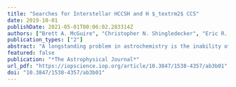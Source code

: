 ```yaml
---
title: "Searches for Interstellar HCCSH and H $_textrm2$ CCS"
date: 2019-10-01
publishDate: 2021-05-01T00:06:02.283314Z
authors: ["Brett A. McGuire", "Christopher N. Shingledecker", "Eric R. Willis", "Kin Long Kelvin Lee", "Marie-Aline Martin-Drumel", "Geoffrey A. Blake", "Crystal L. Brogan", "Andrew M. Burkhardt", "Paola Caselli", "Ko-Ju Chuang", "Samer El-Abd", "Todd R. Hunter", "Sergio Ioppolo", "Harold Linnartz", "Anthony J. Remijan", "Ci Xue", "Michael C. McCarthy"]
publication_types: ["2"]
abstract: "A longstanding problem in astrochemistry is the inability of many current models to account for missing sulfur content. Many relatively simple species that may be good candidates to sequester sulfur have not been measured experimentally at the high spectral resolution necessary to enable radioastronomical identiﬁcation. On the basis of new laboratory data, we report searches for the rotational lines in the microwave, millimeter, and submillimeter regions of the sulfur-containing hydrocarbon HCCSH. This simple species would appear to be a promising candidate for detection in space owing to the large dipole moment along its b-inertial axis, and because the bimolecular reaction between two highly abundant astronomical fragments (CCH and SH radicals) may be rapid. An inspection of multiple line surveys from the centimeter to the far-infrared toward a range of sources from dark clouds to high-mass star-forming regions, however, resulted in nondetections. An analogous search for the lowestenergy isomer, H2CCS, is presented for comparison, and also resulted in nondetections. Typical upper limits on the abundance of both species relative to hydrogen are 10−9–10−10. We thus conclude that neither isomer is a major reservoir of interstellar sulfur in the range of environments studied. Both species may still be viable candidates for detection in other environments or at higher frequencies, providing laboratory frequencies are available."
featured: false
publication: "*The Astrophysical Journal*"
url_pdf: "https://iopscience.iop.org/article/10.3847/1538-4357/ab3b01"
doi: "10.3847/1538-4357/ab3b01"
---
```


